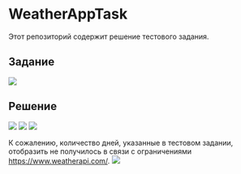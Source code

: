 # WeatherAppTask
Этот репозиторий содержит решение тестового задания.

## Задание
![](https://i.imgur.com/T9iONoB.png)

## Решение
![](https://i.imgur.com/ipE6g7R.png)
![](https://i.imgur.com/xJSzdt2.png)
![](https://i.imgur.com/WUAkdWq.png)


К сожалению, количество дней, указанные в тестовом задании, отобразить не получилось в связи с ограничениями https://www.weatherapi.com/.
![](https://i.imgur.com/2kbmM3N.png)
